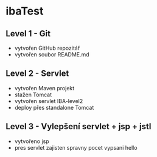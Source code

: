 # ibaTest

## Level 1 - Git
* vytvořen GitHub repozitář
* vytvořen soubor README.md


## Level 2 - Servlet
* vytvořen Maven projekt
* stažen Tomcat
* vytvořen servlet IBA-level2
* deploy přes standalone Tomcat
 
## Level 3 - Vylepšení servlet + jsp + jstl
* vytvořeno jsp
* pres servlet zajisten spravny pocet vypsani hello
